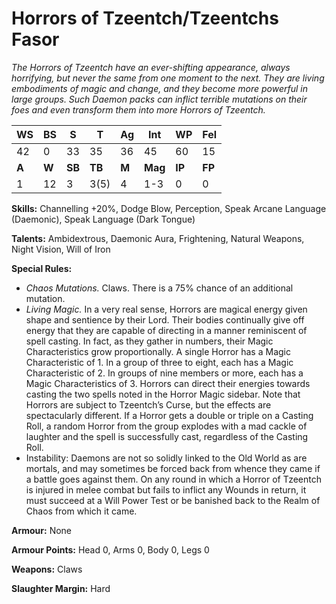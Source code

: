 # Horrors of Tzeentch/Tzeentchs Fasor

_The Horrors of Tzeentch have an ever-shifting appearance,
 always horrifying, but never the same from one moment to
 the next. They are living embodiments of magic and change,
 and they become more powerful in large groups. Such Daemon 
 packs can inflict terrible mutations on their foes and 
 even transform them into more Horrors of Tzeentch._

|**WS**|**BS**|**S**|**T**|**Ag**|**Int**|**WP**|**Fel**|
|--|--|-|-|--|---|--|---|
|42|0|33|35|36|45|60|15|
|**A**|**W**|**SB**|**TB**|**M**|**Mag**|**IP**|**FP**|
|1|12|3|3(5)|4|1-3|0|0|

**Skills:** Channelling +20%, Dodge Blow, Perception, Speak
Arcane Language (Daemonic), Speak Language (Dark Tongue)

**Talents:** Ambidextrous, Daemonic Aura, Frightening,
Natural Weapons, Night Vision, Will of Iron

**Special Rules:**
* _Chaos Mutations._ Claws. There is a 75% chance
of an additional mutation.
* _Living Magic._ In a very real sense, Horrors are
magical energy given shape and sentience by their
Lord. Their bodies continually give off energy
that they are capable of directing in a manner
reminiscent of spell casting. In fact, as they gather
in numbers, their Magic Characteristics grow
proportionally. A single Horror has a Magic Characteristic 
of 1. In a group of three to eight, each has a Magic
Characteristic of 2. In groups of nine members or
more, each has a Magic Characteristics of 3. Horrors
can direct their energies towards casting the two spells
noted in the Horror Magic sidebar. Note that Horrors
are subject to Tzeentch’s Curse, but the effects are
spectacularly different. If a Horror gets a double or
triple on a Casting Roll, a random Horror from the
group explodes with a mad cackle of laughter and the
spell is successfully cast, regardless of the Casting Roll.
* Instability: Daemons are not so solidly linked to the
Old World as are mortals, and may sometimes be
forced back from whence they came if a battle goes
against them. On any round in which a Horror of
Tzeentch is injured in melee combat but fails to
inflict any Wounds in return, it must succeed at a
Will Power Test or be banished back to the Realm
of Chaos from which it came.

**Armour:** None

**Armour Points:** Head 0, Arms 0, Body 0, Legs 0

**Weapons:** Claws

**Slaughter Margin:** Hard